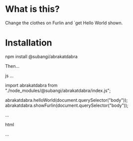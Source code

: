 # What is this?

Change the clothes on Furlin and ´get Hello World shown.

# Installation

npm install @subangi/abrakatdabra 

Then...

js
...

import abrakatdabra from "./node_modules/@subangi/abrakatdabra/index.js";

abrakatdabra.helloWorld(document.querySelector("body"));
abrakatdabra.showFurlin(document.querySelector("body"));

...

html 

<script src="" type="module"></script>

...

